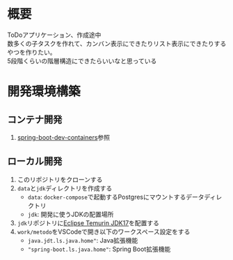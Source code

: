 # 概要
ToDoアプリケーション、作成途中  
数多くの子タスクを作れて、カンバン表示にできたりリスト表示にできたりするやつを作りたい。  
5段階くらいの階層構造にできたらいいなと思っている  

# 開発環境構築
## コンテナ開発
1. [spring-boot-dev-containers](https://github.com/sh1Nome/spring-boot-dev-containers/tree/main)参照

## ローカル開発
1. このリポジトリをクローンする
1. `data`と`jdk`ディレクトリを作成する
    * `data`: `docker-compose`で起動するPostgresにマウントするデータディレクトリ
    * `jdk`: 開発に使うJDKの配置場所
1. `jdk`リポジトリに[Eclipse Temurin JDK17](https://adoptium.net/temurin/releases/?os=windows&arch=x64&package=jdk&version=17)を配置する
1. `work/metodo`をVSCodeで開き以下のワークスペース設定をする
    * `java.jdt.ls.java.home"`: Java拡張機能
    * `"spring-boot.ls.java.home"`: Spring Boot拡張機能
